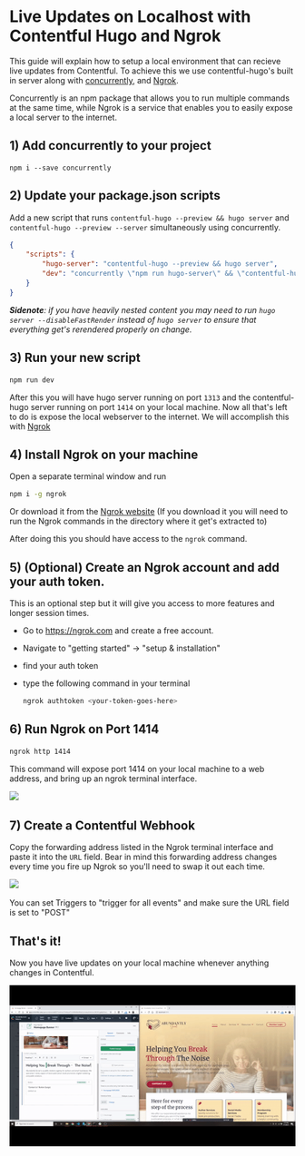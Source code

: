 # Live Updates on Localhost with Contentful Hugo and Ngrok

This guide will explain how to setup a local environment that can recieve live updates from Contentful. To achieve this we use contentful-hugo's built in server along with [concurrently](https://npm.com/concurrently), and [Ngrok](https://ngrok.com).

Concurrently is an npm package that allows you to run multiple commands at the same time, while Ngrok is a service that enables you to easily expose a local server to the internet.

## 1) Add concurrently to your project

```
npm i --save concurrently
```

## 2) Update your package.json scripts

Add a new script that runs `contentful-hugo --preview && hugo server` and `contentful-hugo --preview --server` simultaneously using concurrently.

```json
{
    "scripts": {
        "hugo-server": "contentful-hugo --preview && hugo server",
        "dev": "concurrently \"npm run hugo-server\" && \"contentful-hugo --preview --server\""
    }
}
```

_**Sidenote**: if you have heavily nested content you may need to run `hugo server --disableFastRender` instead of `hugo server` to ensure that everything get's rerendered properly on change._

## 3) Run your new script

```bash
npm run dev
```

After this you will have hugo server running on port `1313` and the contentful-hugo server running on port `1414` on your local machine. Now all that's left to do is expose the local webserver to the internet. We will accomplish this with [Ngrok](https://ngrok.com)

## 4) Install Ngrok on your machine

Open a separate terminal window and run

```bash
npm i -g ngrok
```

Or download it from the [Ngrok website](https://ngrok.com) (If you download it you will need to run the Ngrok commands in the directory where it get's extracted to)

After doing this you should have access to the `ngrok` command.

## 5) (Optional) Create an Ngrok account and add your auth token.

This is an optional step but it will give you access to more features and longer session times.

-   Go to https://ngrok.com and create a free account.
-   Navigate to "getting started" -> "setup & installation"
-   find your auth token
-   type the following command in your terminal

    ```bash
    ngrok authtoken <your-token-goes-here>
    ```

## 6) Run Ngrok on Port 1414

```bash
ngrok http 1414
```

This command will expose port 1414 on your local machine to a web address, and bring up an ngrok terminal interface.

![](assets/ngrok-console-screenshot.JPG)

## 7) Create a Contentful Webhook

Copy the forwarding address listed in the Ngrok terminal interface and paste it into the `URL` field. Bear in mind this forwarding address changes every time you fire up Ngrok so you'll need to swap it out each time.

![](assets/contentful-webhook-screenshot.JPG)

You can set Triggers to "trigger for all events" and make sure the URL field is set to "POST"

## That's it!

Now you have live updates on your local machine whenever anything changes in Contentful.

![](assets/live-updates-result.gif)
